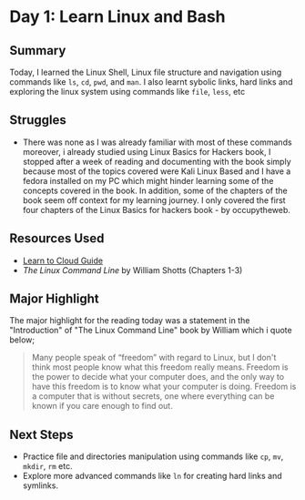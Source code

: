 # Day 1: Learn Linux and Bash

## Summary
Today, I learned the Linux Shell, Linux file structure and navigation using commands like `ls`, `cd`, `pwd`, and `man`. I also learnt sybolic links, hard links and exploring the linux system using commands like `file`, `less`, etc 

## Struggles
- There was none as I was already familiar with most of these commands moreover, i already studied using Linux Basics for Hackers book, I stopped after a week of reading and documenting with the book simply because most of the topics covered were Kali Linux Based and I have a fedora installed on my PC which might hinder learning some of the concepts covered in the book. In addition, some of the chapters of the book seem off context for my learning journey. I only covered the first four chapters of the Linux Basics for hackers book - by occupytheweb.

## Resources Used
- [Learn to Cloud Guide](https://learntocloud.guide/)
- *The Linux Command Line* by William Shotts (Chapters 1-3)

## Major Highlight
The major highlight for the reading today was a statement in the "Introduction" of "The Linux Command Line" book by William which i quote below;

> Many people speak of “freedom” with regard to Linux, but I don't think most people know what this freedom really means. Freedom is the power to decide what your computer does, and the only way to have this freedom is to know what your computer is doing. Freedom is a computer that is without secrets, one where everything can be known if you care enough to find out.

## Next Steps
- Practice file and directories manipulation using commands like `cp`, `mv`, `mkdir`, `rm` etc.
- Explore more advanced commands like `ln` for creating hard links and symlinks.
